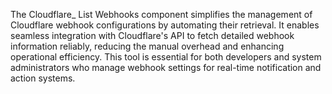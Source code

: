 The Cloudflare_ List Webhooks component simplifies the management of Cloudflare webhook configurations by automating their retrieval. It enables seamless integration with Cloudflare's API to fetch detailed webhook information reliably, reducing the manual overhead and enhancing operational efficiency. This tool is essential for both developers and system administrators who manage webhook settings for real-time notification and action systems.

